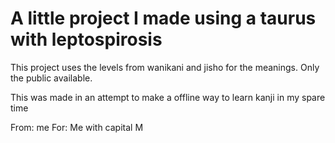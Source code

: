 # A little project I made using a taurus with leptospirosis

This project uses the levels from wanikani and jisho for the meanings. Only the public available.

This was made in an attempt to make a offline way to learn kanji in my spare time

From: me
For: Me with capital M